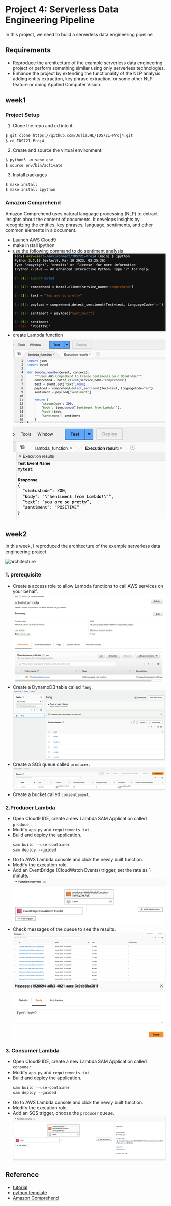 # Project 4: Serverless Data Engineering Pipeline
In this project, we need to build a serverless data engineering pipeline

## Requirements
* Reproduce the architecture of the example serverless data engineering project or perform something similar using only serverless technologies.
* Enhance the project by extending the functionality of the NLP analysis: adding entity extraction, key phrase extraction, or some other NLP feature or doing Applied Computer Vision.

## week1
### Project Setup
1. Clone the repo and cd into it:
```
$ git clone https://github.com/JuliaJHL/IDS721-Proj4.git
$ cd IDS721-Proj4
```
2. Create and source the virtual environment:
```
$ python3 -m venv env
$ source env/bin/activate
```
3. Install packages
```
$ make install
$ make install ipython
```
### Amazon Comprehend
Amazon Comprehend uses natural language processing (NLP) to extract insights about the content of documents. It develops insights by recognizing the entities, key phrases, language, sentiments, and other common elements in a document.
* Launch AWS Cloud9
* make install ipython
* use the following command to do sentiment analysis
![comprehend](https://github.com/JuliaJHL/imgs_readme/blob/main/ids721proj4/comprehend.png)
* create Lambda function
![lambda](https://github.com/JuliaJHL/imgs_readme/blob/main/ids721proj4/lambda.png)
![test](https://github.com/JuliaJHL/imgs_readme/blob/main/ids721proj4/test.png)

## week2
In this week, I reproduced the architecture of the example serverless data engineering project.

<img width="500" alt="architecture" src="https://camo.githubusercontent.com/bb29cd924f9eb66730bbf7b0ed069a6ae03d2f1a/68747470733a2f2f757365722d696d616765732e67697468756275736572636f6e74656e742e636f6d2f35383739322f35353335343438332d62616537616638302d353437612d313165392d393930392d6135363231323531303635622e706e67">

### 1. prerequisite
* Create a access role to allow Lambda functions to call AWS services on your behalf.
  ![admin](https://github.com/JuliaJHL/imgs_readme/blob/main/ids721proj4/admin.png)
* Create a DynamoDB table called `fang`.
  ![fang](https://github.com/JuliaJHL/imgs_readme/blob/main/ids721proj4/fang.png)
* Create a SQS queue called `producer`.
  ![queue](https://github.com/JuliaJHL/imgs_readme/blob/main/ids721proj4/queue.png)
* Create a bucket called `comsentiment`.

### 2.Producer Lambda
* Open Cloud9 IDE, create a new Lambda SAM Application called `producer`.
* Modify `app.py` and `requirements.txt`.
* Build and deploy the application.
  ```
  sam build --use-container
  sam deploy --guided
  ```
* Go to AWS Lambda console and click the newly built function.
* Modify the execution role.
* Add an EventBridge (CloudWatch Events) trigger, set the rate as 1 minute.
  ![producer](https://github.com/JuliaJHL/imgs_readme/blob/main/ids721proj4/producer.png)
* Check messages of the queue to see the results.
  ![message](https://github.com/JuliaJHL/imgs_readme/blob/main/ids721proj4/message.png)
  ![info](https://github.com/JuliaJHL/imgs_readme/blob/main/ids721proj4/info.png)

### 3. Consumer Lambda
* Open Cloud9 IDE, create a new Lambda SAM Application called `consumer`.
* Modify `app.py` and `requirements.txt`.
* Build and deploy the application.
  ```
  sam build --use-container
  sam deploy --guided
  ```
* Go to AWS Lambda console and click the newly built function.
* Modify the execution role.
* Add an SQS trigger, choose the `producer` queue.
  ![consumer](https://github.com/JuliaJHL/imgs_readme/blob/main/ids721proj4/consumer.png)


## Reference
* [tutorial](https://github.com/noahgift/awslambda)
* [python template](https://github.com/nogibjj/python-template)
* [Amazon Comprehend](https://docs.aws.amazon.com/comprehend/latest/dg/what-is.html)
